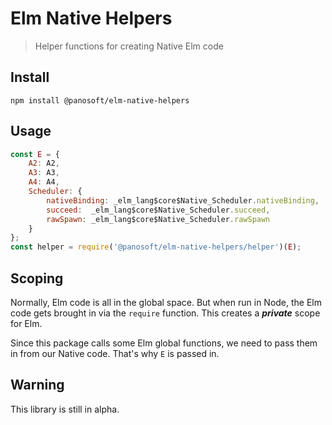 # Elm Native Helpers

> Helper functions for creating Native Elm code

## Install

```
npm install @panosoft/elm-native-helpers
```

## Usage

```js
const E = {
	A2: A2,
	A3: A3,
	A4: A4,
	Scheduler: {
		nativeBinding: _elm_lang$core$Native_Scheduler.nativeBinding,
		succeed:  _elm_lang$core$Native_Scheduler.succeed,
		rawSpawn: _elm_lang$core$Native_Scheduler.rawSpawn
	}
};
const helper = require('@panosoft/elm-native-helpers/helper')(E);
```

## Scoping

Normally, Elm code is all in the global space. But when run in Node, the Elm code gets brought in via the `require` function. This creates a ***private*** scope for Elm.

Since this package calls some Elm global functions, we need to pass them in from our Native code. That's why `E` is passed in.


## Warning

This library is still in alpha.
